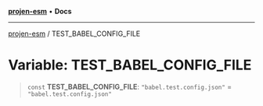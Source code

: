 [**projen-esm**](../README.md) • **Docs**

***

[projen-esm](../globals.md) / TEST\_BABEL\_CONFIG\_FILE

# Variable: TEST\_BABEL\_CONFIG\_FILE

> `const` **TEST\_BABEL\_CONFIG\_FILE**: `"babel.test.config.json"` = `"babel.test.config.json"`
